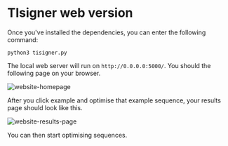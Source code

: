 # TIsigner web version
Once you've installed the dependencies, you can enter the following command:

```python3 tisigner.py```

The local web server will run on ```http://0.0.0.0:5000/```. You should the following page on your browser.

![website-homepage](https://i.imgur.com/jbb9Lqa.png)



After you click example and optimise that example sequence, your results page should look like this.

![website-results-page](https://i.imgur.com/TLacMpW.png)

You can then start optimising sequences.
